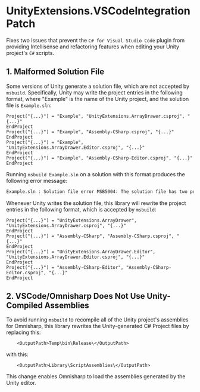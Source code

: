 # UnityExtensions.VSCodeIntegrationPatch

Fixes two issues that prevent the `C# for Visual Studio Code` plugin from providing Intellisense and refactoring features when editing your Unity project's `C#` scripts.

## 1. Malformed Solution File
Some versions of Unity generate a solution file, which are not accepted by `msbuild`.  Specifically, Unity may write the project entries in the following format, where "Example" is the name of the Unity project, and the solution file is `Example.sln`:

```
Project("{...}") = "Example", "UnityExtensions.ArrayDrawer.csproj", "{...}"
EndProject
Project("{...}") = "Example", "Assembly-CSharp.csproj", "{...}"
EndProject
Project("{...}") = "Example", "UnityExtensions.ArrayDrawer.Editor.csproj", "{...}"
EndProject
Project("{...}") = "Example", "Assembly-CSharp-Editor.csproj", "{...}"
EndProject
```

Running `msbuild Example.sln` on a solution with this format produces the following error message:

```bash
Example.sln : Solution file error MSB5004: The solution file has two projects named "Example".
```

Whenever Unity writes the solution file, this library will rewrite the project entries in the following format, which is accepted by `msbuild`:

```
Project("{...}") = "UnityExtensions.ArrayDrawer", "UnityExtensions.ArrayDrawer.csproj", "{...}"
EndProject
Project("{...}") = "Assembly-CSharp", "Assembly-CSharp.csproj", "{...}"
EndProject
Project("{...}") = "UnityExtensions.ArrayDrawer.Editor", "UnityExtensions.ArrayDrawer.Editor.csproj", "{...}"
EndProject
Project("{...}") = "Assembly-CSharp-Editor", "Assembly-CSharp-Editor.csproj", "{...}"
EndProject
```

## 2. VSCode/Omnisharp Does Not Use Unity-Compiled Assemblies
To avoid running `msbuild` to recompile all of the Unity project's assemblies for Omnisharp, this library rewrites the Unity-generated C# Project files by replacing this:

```
    <OutputPath>Temp\bin\Release\</OutputPath>
```
with this:
```
    <OutputPath>Library\ScriptAssemblies\</OutputPath>
```
This change enables Omnisharp to load the assemblies generated by the Unity editor.